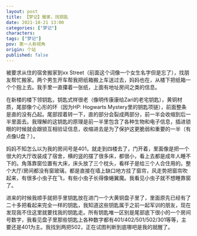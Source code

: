 ```yaml
---
layout: post
title: 【梦记】搬家，找钥匙
date: 2021-10-21 13:00
categories: ["梦记"]
characters: 
tags: ["梦记"]
pov: 第一人称视角
origin: 个站
published: false
---
```


被要求从住的宿舍搬家到xx Street（前面这个词像一个女生名字但是忘了），找朋友帮忙搬家。两个男生开车帮我把纸箱搬上车送过去，妈妈也在，从楼下把纸箱一个个抱上去。我手里一直攥着一张纸，上面有地址房间之类的信息。

在新楼的楼下领钥匙，钥匙式样很老（像明传康康给Zari的老宅钥匙），黄铜材质，尾部像个心形的环（因为HP: Hogwarts Mystery里的钥匙项链），前面整条是直的没有凸起。尾部捏着转一下，直的部分会裂成两部分，前一半会收缩到后一半里面去。我理解的这钥匙的原理是前一半里包含了各种生物和电子信息，插进锁眼的时候就会跟锁互相验证信息，收缩进去是为了保护这更脆弱和重要的一半（有点像U盘？）。

妈妈不知怎么以为我的房间号是401，就走到四楼去了，门开着，里面像是把一个很大的大厅改装成了宿舍，横的竖的摆了很多床，都很小，看上去都是成年人睡不下的。角落靠窗位置有大床，床头放了三个枕头，看样子是给三个人合住用的。整个大厅/房间都没有窗玻璃，都是直接在墙上缺口地方挂了窗帘，风走势把窗帘吹起来，有很多小虫子在飞，有些小虫子长得像蜷翼魔。我看见小虫子就不想睡靠窗了。

进来的时候我顺手就把手里钥匙放在进门一个大黄铜盘子里了，里面原先已经有了二十多把看起来完全一样的钥匙，我知道这些钥匙属于之前一起军训的朋友，现在发现我不住这里就要找我的钥匙走。所有钥匙唯一区别是尾部底下很小的一个房间号数字，我看见盘子里那些钥匙上各种数字都有401/402/501/502/301等等，主要还是401为主。我找到两把502，正在试图判断到底哪吧是我的就醒了。

